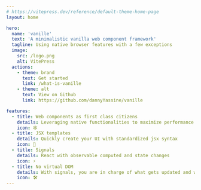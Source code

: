 ```yaml
---
# https://vitepress.dev/reference/default-theme-home-page
layout: home

hero:
  name: 'vanille'
  text: 'A minimalistic vanilla web component framework'
  tagline: Using native browser features with a few exceptions
  image:
    src: /logo.png
    alt: VitePress
  actions:
    - theme: brand
      text: Get started
      link: /what-is-vanille
    - theme: alt
      text: View on Github
      link: https://github.com/dannyYassine/vanille

features:
  - title: Web components as first class citizens
    details: Leveraging native functionalities to maximize performance
    icon: 🕸
  - title: JSX templates
    details: Quickly create your UI with standardized jsx syntax
    icon: 🚀
  - title: Signals
    details: React with observable computed and state changes
    icon: ⚡️
  - title: No virtual DOM
    details: With signals, you are in charge of what gets updated and when on the UI
    icon: 🛠
---
```

